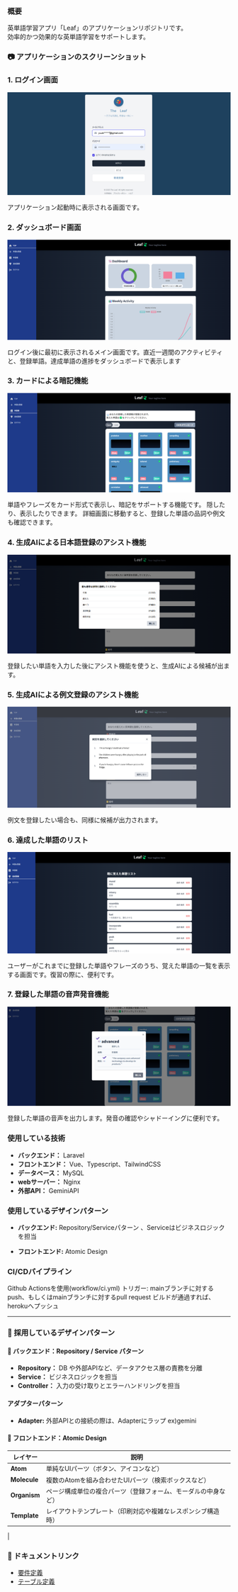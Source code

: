 ### 概要
英単語学習アプリ「Leaf」のアプリケーションリポジトリです。  
効率的かつ効果的な英単語学習をサポートします。

### 📷 アプリケーションのスクリーンショット

### 1. ログイン画面

![ログイン画面](docs/img/login.png)

アプリケーション起動時に表示される画面です。

### 2. ダッシュボード画面

![ダッシュボード画面](docs/img/dashboard.png)

ログイン後に最初に表示されるメイン画面です。直近一週間のアクティビティと、登録単語。達成単語の進捗をダッシュボードで表示します

### 3. カードによる暗記機能

![カードによる暗記機能](docs/img/card.png)

単語やフレーズをカード形式で表示し、暗記をサポートする機能です。
隠したり、表示したりできます。
詳細画面に移動すると、登録した単語の品詞や例文も確認できます。

### 4. 生成AIによる日本語登録のアシスト機能

![生成AIによる日本語登録のアシスト機能](docs/img/suggest.png)

登録したい単語を入力した後にアシスト機能を使うと、生成AIによる候補が出ます。

### 5. 生成AIによる例文登録のアシスト機能

![生成AIによる例文登録のアシスト機能](docs/img/suggest2.png)

例文を登録したい場合も、同様に候補が出力されます。

### 6. 達成した単語のリスト

![登録した単語のリスト](docs/img/accomplished.png)

ユーザーがこれまでに登録した単語やフレーズのうち、覚えた単語の一覧を表示する画面です。復習の際に、便利です。

### 7. 登録した単語の音声発音機能

![登録した単語の音声発音機能](docs/img/voice.png)

登録した単語の音声を出力します。発音の確認やシャドーイングに便利です。

### 使用している技術
- **バックエンド：** Laravel  
- **フロントエンド：** Vue、Typescript、TailwindCSS  
- **データベース：** MySQL
- **webサーバー：** Nginx
- **外部API：** GeminiAPI

### 使用しているデザインパターン
- **バックエンド:** Repository/Serviceパターン
、Serviceはビジネスロジックを担当
  
- **フロントエンド:** Atomic Design

### CI/CDパイプライン
Github Actionsを使用(workflow/ci.yml)
トリガー: mainブランチに対するpush、もしくはmainブランチに対するpull request
ビルドが通過すれば、herokuへプッシュ

---

### 🎨 採用しているデザインパターン

#### 🔧 バックエンド：Repository / Service パターン

- **Repository：** DB や外部APIなど、データアクセス層の責務を分離  
- **Service：** ビジネスロジックを担当  
- **Controller：** 入力の受け取りとエラーハンドリングを担当

#### アダプターパターン
- **Adapter:** 外部APIとの接続の際は、Adapterにラップ
ex)gemini

#### 🧱 フロントエンド：Atomic Design

| レイヤー     | 説明                                                                 |
|--------------|----------------------------------------------------------------------|
| **Atom**     | 単純なUIパーツ（ボタン、アイコンなど）                              |
| **Molecule** | 複数のAtomを組み合わせたUIパーツ（検索ボックスなど）                |
| **Organism** | ページ構成単位の複合パーツ（登録フォーム、モーダルの中身など）      |
| **Template** | レイアウトテンプレート（印刷対応や複雑なレスポンシブ構造時）         |
|


### 📄 ドキュメントリンク

- [要件定義](docs/要件定義.md)
- [テーブル定義](docs/テーブル定義.md)
